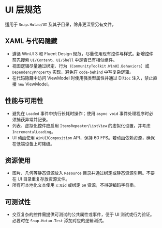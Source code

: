 # UI 层规范

适用于 `Snap.Hutao/UI` 及其子目录，除非更深层另有文件。

## XAML 与代码隐藏
- 遵循 WinUI 3 和 Fluent Design 规范，尽量使用现有控件与样式。新增控件前先搜索 `UI/Content`、`UI/Shell` 中是否已有相似组件。
- 视图逻辑尽量通过绑定、行为（`CommunityToolkit.WinUI.Behaviors`）或 `DependencyProperty` 实现，避免在 `code-behind` 中写复杂逻辑。
- 在代码隐藏中访问 ViewModel 时使用强类型属性并通过 DI/`Ioc` 注入，禁止直接 `new` ViewModel。

## 性能与可用性
- 避免在 `Loaded` 事件中执行长耗时操作；使用 `async void` 事件处理程序时必须捕获异常并记录。
- 列表、虚拟化控件应启用 `ItemsRepeater`/`ListView` 的虚拟化设置，并考虑 `IncrementalLoading`。
- UI 动画使用 `WinUI`/`Composition` API，保持 60 FPS。若动画依赖资源，确保在低端设备上可降级。

## 资源使用
- 图片、几何等静态资源放入 `Resource` 目录并通过绑定或静态资源引用。不要在 UI 目录重复存放资源文件。
- 所有可本地化文本使用 `x:Uid` 或绑定 `SH` 资源，不得硬编码字符串。

## 可测试性
- 交互复杂的控件需提供可测试的公共属性或事件，便于 UI 测试或行为验证。必要时在 `Snap.Hutao.Test` 添加对应的逻辑测试。
